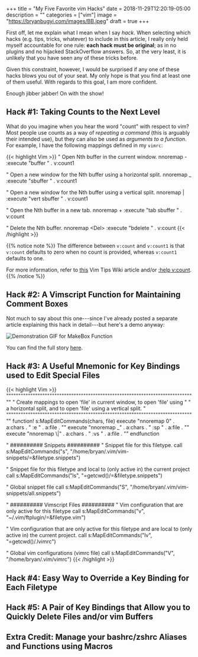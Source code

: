 +++
title = "My Five Favorite vim Hacks"
date = 2018-11-29T12:20:19-05:00
description = ""
categories = ["vim"]
image = "https://bryanbugyi.com/images/BB.jpeg"
draft = true
+++

First off, let me explain what I mean when I say *hack*. When selecting which hacks (e.g. tips, tricks, whatever) to include in this article, I really only held myself accountable for one rule: **each hack must be original**; as in no plugins and no hijacked StackOverflow answers. So, at the very least, it is unlikely that you have seen any of these tricks before.

Given this constraint, however, I would be surprised if any one of these hacks blows you out of your seat. My only hope is that you find at least one of them useful. With regards to this goal, I am more confident.

Enough jibber jabber! On with the show!

## Hack #1: Taking Counts to the Next Level
What do you imagine when you hear the word "count" with respect to vim? Most people use counts as a way of *repeating a command* (this is arguably their intended use),  but they can also be used as *arguments to a function*. For example, I have the following mappings defined in my `vimrc`:

{{< highlight Vim >}}
" Open Nth buffer in the current window.
nnoremap - :<C-u>execute "buffer " . v:count1<CR>

" Open a new window for the Nth buffer using a horizontal split.
nnoremap _ :<C-u>execute "sbuffer " . v:count1<CR>

" Open a new window for the Nth buffer using a vertical split.
nnoremap \| :<C-u>execute "vert sbuffer " . v:count1<CR>

" Open the Nth buffer in a new tab.
nnoremap + :<C-u>execute "tab sbuffer " . v:count<CR>

" Delete the Nth buffer.
nnoremap \<Del> :<C-u>execute "bdelete " . v:count<CR>
{{< /highlight >}}

{{% notice note %}}
The difference between `v:count` and `v:count1` is that `v:count` defaults to zero when no count is provided, whereas `v:count1` defaults to one.

For more information, refer to [this][vcount-w] Vim Tips Wiki article and/or [:help v:count][vcount-h].
{{% /notice %}}

## Hack #2: A Vimscript Function for Maintaining Comment Boxes

Not much to say about this one---since I've already posted a separate article explaining this hack in detail---but here's a demo anyway:

<img src="/images/MakeBox_Demo.gif" alt="Demonstration GIF for MakeBox Function"/>

You can find the full story [here][comment-boxes].

## Hack #3: A Useful Mnemonic for Key Bindings used to Edit Special Files

{{< highlight Vim >}}
"""""""""""""""""""""""""""""""""""""""""""""""""""""""""""""""""""""""""""""""
" Create mappings to open 'file' in current window, to open 'file' using      "
" a horizontal split, and to open 'file' using a vertical split.              "
"""""""""""""""""""""""""""""""""""""""""""""""""""""""""""""""""""""""""""""""
function! s:MapEditCommands(chars, file)
    execute "nnoremap <Leader>0" . a:chars . " :e " . a:file . "<CR>"
    execute "nnoremap <Leader>_" . a:chars . " :sp " . a:file . "<CR>"
    execute "nnoremap <Leader>\\|" . a:chars . " :vs " . a:file . "<CR>"
endfunction


" ########## Snippets ##########
" Snippet file for this filetype.
call s:MapEditCommands("s", "/home/bryan/.vim/vim-snippets/<C-R>=&filetype<CR>.snippets")

" Snippet file for this filetype and local to (only active in) the current project
call s:MapEditCommands("ls", "<C-R>=getcwd()<CR>/<C-R>=&filetype<CR>.snippets")

" Global snippet file
call s:MapEditCommands("S", "/home/bryan/.vim/vim-snippets/all.snippets")


" ########## Vimscript Files ##########
" Vim configuration that are only active for this filetype
call s:MapEditCommands("v", "~/.vim/ftplugin/<C-R>=&filetype<CR>.vim")

" Vim configuration that are only active for this filetype and are local to (only active in) the current project.
call s:MapEditCommands("lv", "<C-R>=getcwd()<CR>/.lvimrc")

" Global vim configurations (vimrc file)
call s:MapEditCommands("V", "/home/bryan/.vim/vimrc")
{{< /highlight >}}

## Hack #4: Easy Way to Override a Key Binding for Each Filetype

## Hack #5: A Pair of Key Bindings that Allow you to Quickly Delete Files and/or vim Buffers

## Extra Credit: Manage your bashrc/zshrc Aliases and Functions using Macros

[vcount-w]: http://vim.wikia.com/wiki/Invoke_a_function_with_a_count_prefix
[vcount-h]: http://vimdoc.sourceforge.net/htmldoc/eval.html#v:count
[comment-boxes]: https://bryanbugyi.com/blog/creating-comment-boxes-in-vim
